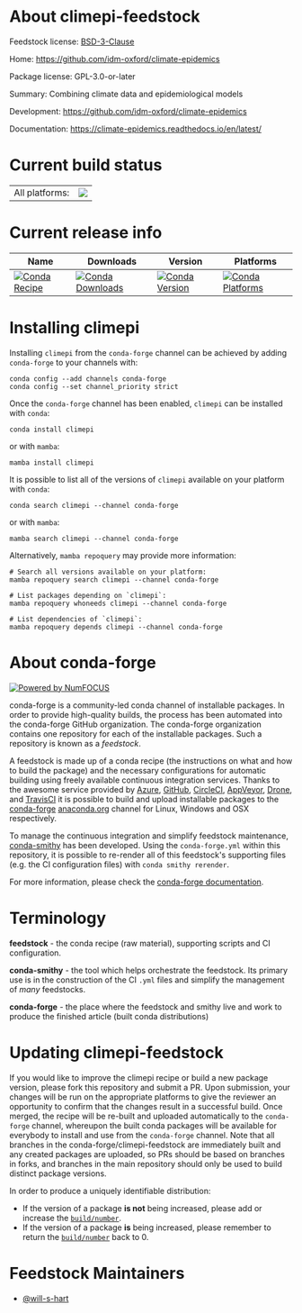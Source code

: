 About climepi-feedstock
=======================

Feedstock license: [BSD-3-Clause](https://github.com/conda-forge/climepi-feedstock/blob/main/LICENSE.txt)

Home: https://github.com/idm-oxford/climate-epidemics

Package license: GPL-3.0-or-later

Summary: Combining climate data and epidemiological models

Development: https://github.com/idm-oxford/climate-epidemics

Documentation: https://climate-epidemics.readthedocs.io/en/latest/

Current build status
====================


<table><tr><td>All platforms:</td>
    <td>
      <a href="https://dev.azure.com/conda-forge/feedstock-builds/_build/latest?definitionId=24330&branchName=main">
        <img src="https://dev.azure.com/conda-forge/feedstock-builds/_apis/build/status/climepi-feedstock?branchName=main">
      </a>
    </td>
  </tr>
</table>

Current release info
====================

| Name | Downloads | Version | Platforms |
| --- | --- | --- | --- |
| [![Conda Recipe](https://img.shields.io/badge/recipe-climepi-green.svg)](https://anaconda.org/conda-forge/climepi) | [![Conda Downloads](https://img.shields.io/conda/dn/conda-forge/climepi.svg)](https://anaconda.org/conda-forge/climepi) | [![Conda Version](https://img.shields.io/conda/vn/conda-forge/climepi.svg)](https://anaconda.org/conda-forge/climepi) | [![Conda Platforms](https://img.shields.io/conda/pn/conda-forge/climepi.svg)](https://anaconda.org/conda-forge/climepi) |

Installing climepi
==================

Installing `climepi` from the `conda-forge` channel can be achieved by adding `conda-forge` to your channels with:

```
conda config --add channels conda-forge
conda config --set channel_priority strict
```

Once the `conda-forge` channel has been enabled, `climepi` can be installed with `conda`:

```
conda install climepi
```

or with `mamba`:

```
mamba install climepi
```

It is possible to list all of the versions of `climepi` available on your platform with `conda`:

```
conda search climepi --channel conda-forge
```

or with `mamba`:

```
mamba search climepi --channel conda-forge
```

Alternatively, `mamba repoquery` may provide more information:

```
# Search all versions available on your platform:
mamba repoquery search climepi --channel conda-forge

# List packages depending on `climepi`:
mamba repoquery whoneeds climepi --channel conda-forge

# List dependencies of `climepi`:
mamba repoquery depends climepi --channel conda-forge
```


About conda-forge
=================

[![Powered by
NumFOCUS](https://img.shields.io/badge/powered%20by-NumFOCUS-orange.svg?style=flat&colorA=E1523D&colorB=007D8A)](https://numfocus.org)

conda-forge is a community-led conda channel of installable packages.
In order to provide high-quality builds, the process has been automated into the
conda-forge GitHub organization. The conda-forge organization contains one repository
for each of the installable packages. Such a repository is known as a *feedstock*.

A feedstock is made up of a conda recipe (the instructions on what and how to build
the package) and the necessary configurations for automatic building using freely
available continuous integration services. Thanks to the awesome service provided by
[Azure](https://azure.microsoft.com/en-us/services/devops/), [GitHub](https://github.com/),
[CircleCI](https://circleci.com/), [AppVeyor](https://www.appveyor.com/),
[Drone](https://cloud.drone.io/welcome), and [TravisCI](https://travis-ci.com/)
it is possible to build and upload installable packages to the
[conda-forge](https://anaconda.org/conda-forge) [anaconda.org](https://anaconda.org/)
channel for Linux, Windows and OSX respectively.

To manage the continuous integration and simplify feedstock maintenance,
[conda-smithy](https://github.com/conda-forge/conda-smithy) has been developed.
Using the ``conda-forge.yml`` within this repository, it is possible to re-render all of
this feedstock's supporting files (e.g. the CI configuration files) with ``conda smithy rerender``.

For more information, please check the [conda-forge documentation](https://conda-forge.org/docs/).

Terminology
===========

**feedstock** - the conda recipe (raw material), supporting scripts and CI configuration.

**conda-smithy** - the tool which helps orchestrate the feedstock.
                   Its primary use is in the construction of the CI ``.yml`` files
                   and simplify the management of *many* feedstocks.

**conda-forge** - the place where the feedstock and smithy live and work to
                  produce the finished article (built conda distributions)


Updating climepi-feedstock
==========================

If you would like to improve the climepi recipe or build a new
package version, please fork this repository and submit a PR. Upon submission,
your changes will be run on the appropriate platforms to give the reviewer an
opportunity to confirm that the changes result in a successful build. Once
merged, the recipe will be re-built and uploaded automatically to the
`conda-forge` channel, whereupon the built conda packages will be available for
everybody to install and use from the `conda-forge` channel.
Note that all branches in the conda-forge/climepi-feedstock are
immediately built and any created packages are uploaded, so PRs should be based
on branches in forks, and branches in the main repository should only be used to
build distinct package versions.

In order to produce a uniquely identifiable distribution:
 * If the version of a package **is not** being increased, please add or increase
   the [``build/number``](https://docs.conda.io/projects/conda-build/en/latest/resources/define-metadata.html#build-number-and-string).
 * If the version of a package **is** being increased, please remember to return
   the [``build/number``](https://docs.conda.io/projects/conda-build/en/latest/resources/define-metadata.html#build-number-and-string)
   back to 0.

Feedstock Maintainers
=====================

* [@will-s-hart](https://github.com/will-s-hart/)


